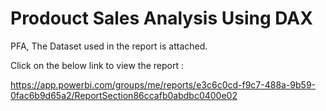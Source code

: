 # Prodouct Sales Analysis Using DAX

PFA,
The Dataset used in the report is attached.

Click on the below link to view the report : 

https://app.powerbi.com/groups/me/reports/e3c6c0cd-f9c7-488a-9b59-0fac6b9d65a2/ReportSection86ccafb0abdbc0400e02
